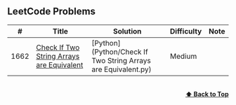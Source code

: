 ## LeetCode Problems
|  #  | Title           |  Solution       | Difficulty    | Note| 
|-----|---------------- | --------------- | ------------- |-----|
1662 | [Check If Two String Arrays are Equivalent](https://leetcode.com/problems/check-if-two-string-arrays-are-equivalent/) | [Python](Python/Check If Two String Arrays are Equivalent.py)| Medium         ||

<br/>
<div align="right">
    <b><a href="#LeetCode Problems">⬆️ Back to Top</a></b>
</div>
<br/>
